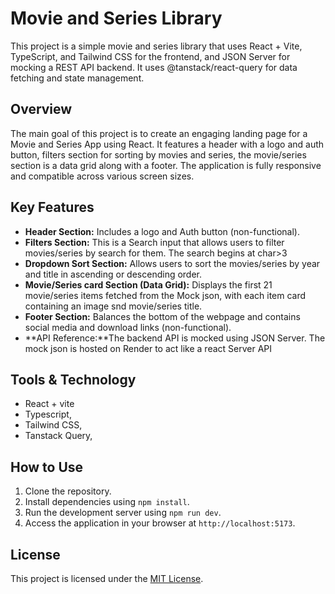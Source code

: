 # Movie and Series Library

This project is a simple movie and series library that uses React + Vite, TypeScript, and Tailwind CSS for the frontend, and JSON Server for mocking a REST API backend. It uses @tanstack/react-query for data fetching and state management.

## Overview

The main goal of this project is to create an engaging landing page for a Movie and Series App using React. It features a header with a logo and auth button, filters section for sorting by movies and series, the movie/series section is a data grid along with a footer. The application is fully responsive and compatible across various screen sizes.

## Key Features

- **Header Section:** Includes a logo and Auth button (non-functional).
- **Filters Section:** This is a Search input that allows users to filter movies/series by search for them. The search begins at char>3
- **Dropdown Sort Section:** Allows users to sort the movies/series by year and title in ascending or descending order.
- **Movie/Series card Section (Data Grid):** Displays the first 21 movie/series items fetched from the Mock json, with each item card containing an image snd movie/series title.
- **Footer Section:** Balances the bottom of the webpage and contains social media and download links (non-functional).
- **API Reference:**The backend API is mocked using JSON Server. The mock json is hosted on Render to act like a react Server API

## Tools & Technology

- React + vite
- Typescript,
- Tailwind CSS,
- Tanstack Query,
  

## How to Use

1. Clone the repository.
2. Install dependencies using `npm install`.
3. Run the development server using `npm run dev`.
4. Access the application in your browser at `http://localhost:5173`.

## License

This project is licensed under the [MIT License](LICENSE).
